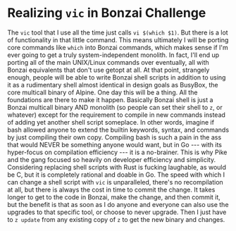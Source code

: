 # Realizing `vic` in Bonzai Challenge

The `vic` tool that I use all the time just calls `vi $(which $1)`. But
there is a lot of functionality in that little command. This means
ultimately I will be porting core commands like `which` into Bonzai
commands, which makes sense if I'm ever going to get a truly
system-independent monolith. In fact, I'll end up porting all of the
main UNIX/Linux commands over eventually, all with Bonzai equivalents
that don't use getopt at all. At that point, strangely enough, people
will be able to write Bonzai shell scripts in addition to using it as a
rudimentary shell almost identical in design goals as BusyBox, the core
multicall binary of Alpine. One day this will be a thing. All the
foundations are there to make it happen. Basically Bonzai shell is just
a Bonzai multicall binary AND monolith (so people can set their shell to
`z`, or whatever) except for the requirement to compile in new commands
instead of adding yet another shell script someplace. In other words,
imagine if bash allowed anyone to extend the builtin keywords, syntax,
and commands by just compiling their own copy. Compiling bash is such a
pain in the ass that would NEVER be something anyone would want, but in
Go --- with its hyper-focus on compilation efficiency --- it is a
no-brainer. This is why Pike and the gang focused so heavily on
developer efficiency and simplicity. Considering replacing shell scripts
with Rust is fucking laughable, as would be C, but it is completely
rational and doable in Go. The speed with which I can change a shell
script with `vic` is unparalleled, there's no recompilation at all, but
there is always the cost in time to commit the change. It takes longer
to get to the code in Bonzai, make the change, and then commit it, but
the benefit is that as soon as I do anyone and everyone can also use the
upgrades to that specific tool, or choose to never upgrade. Then I just
have to `z update` from any existing copy of `z` to get the new binary
and changes.
